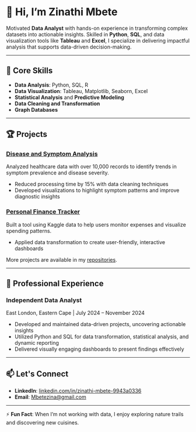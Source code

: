 # 👋 Hi, I’m Zinathi Mbete  

Motivated **Data Analyst** with hands-on experience in transforming complex datasets into actionable insights. Skilled in **Python**, **SQL**, and data visualization tools like **Tableau** and **Excel**, I specialize in delivering impactful analysis that supports data-driven decision-making.

---

## 💼 Core Skills
- **Data Analysis**: Python, SQL, R  
- **Data Visualization**: Tableau, Matplotlib, Seaborn, Excel  
- **Statistical Analysis** and **Predictive Modeling**  
- **Data Cleaning and Transformation**  
- **Graph Databases**  

---

## 🏆 Projects
### [Disease and Symptom Analysis](https://github.com/Zinathii/Disease-and-Symptom-Analysis)
Analyzed healthcare data with over 10,000 records to identify trends in symptom prevalence and disease severity.  
- Reduced processing time by 15% with data cleaning techniques  
- Developed visualizations to highlight symptom patterns and improve diagnostic insights  

### [Personal Finance Tracker](https://github.com/Zinathii/Personal-Finance-Tracker)
Built a tool using Kaggle data to help users monitor expenses and visualize spending patterns.  
- Applied data transformation to create user-friendly, interactive dashboards  

More projects are available in my [repositories](https://github.com/Zinathii?tab=repositories).

---

## 🎯 Professional Experience
### Independent Data Analyst  
East London, Eastern Cape | July 2024 – November 2024  
- Developed and maintained data-driven projects, uncovering actionable insights  
- Utilized Python and SQL for data transformation, statistical analysis, and dynamic reporting  
- Delivered visually engaging dashboards to present findings effectively  

---

## 📫 Let's Connect  
- **LinkedIn**: [linkedin.com/in/zinathi-mbete-9943a0336](https://www.linkedin.com/in/zinathi-mbete-9943a0336)  
- **Email**: [Mbetezina@gmail.com](mailto:Mbetezina@gmail.com)  

---

⚡ **Fun Fact**: When I’m not working with data, I enjoy exploring nature trails and discovering new cuisines.


